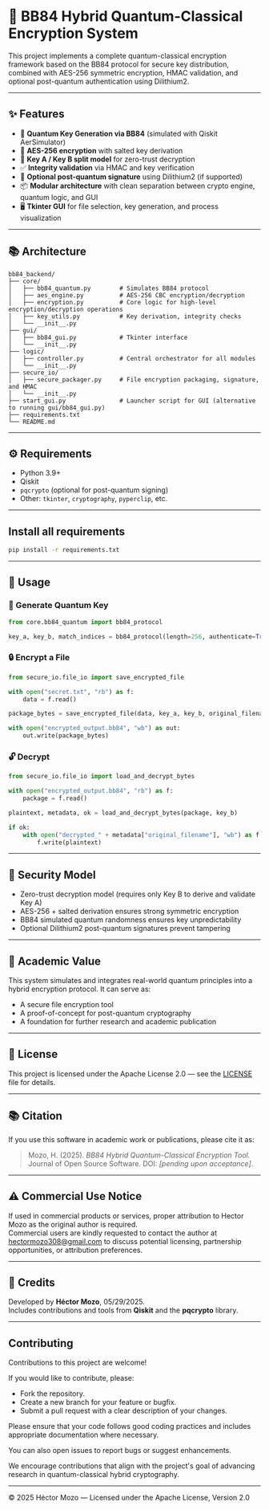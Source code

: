 # 🔐 BB84 Hybrid Quantum-Classical Encryption System

This project implements a complete quantum-classical encryption framework based on the BB84 protocol for secure key distribution, combined with AES-256 symmetric encryption, HMAC validation, and optional post-quantum authentication using Dilithium2.

---

## ✨ Features

- 🧬 **Quantum Key Generation via BB84** (simulated with Qiskit AerSimulator)
- 🔐 **AES-256 encryption** with salted key derivation
- 🔑 **Key A / Key B split model** for zero-trust decryption
- ✅ **Integrity validation** via HMAC and key verification
- 🔏 **Optional post-quantum signature** using Dilithium2 (if supported)
- 📦 **Modular architecture** with clean separation between crypto engine, quantum logic, and GUI
- 🖥️ **Tkinter GUI** for file selection, key generation, and process visualization

---

## 📚 Architecture

```text
bb84_backend/
├── core/
│   ├── bb84_quantum.py        # Simulates BB84 protocol
│   ├── aes_engine.py          # AES-256 CBC encryption/decryption
│   ├── encryption.py          # Core logic for high-level encryption/decryption operations
│   ├── key_utils.py           # Key derivation, integrity checks
│   └── __init__.py
├── gui/
│   ├── bb84_gui.py            # Tkinter interface
│   └── __init__.py
├── logic/
│   ├── controller.py          # Central orchestrator for all modules
│   └── __init__.py
├── secure_io/
│   ├── secure_packager.py     # File encryption packaging, signature, and HMAC
│   └── __init__.py
├── start_gui.py               # Launcher script for GUI (alternative to running gui/bb84_gui.py)
├── requirements.txt
└── README.md
```

---

## ⚙️ Requirements

- Python 3.9+
- Qiskit
- `pqcrypto` (optional for post-quantum signing)
- Other: `tkinter`, `cryptography`, `pyperclip`, etc.

---

## Install all requirements

```bash
pip install -r requirements.txt
```

---

## 🚀 Usage

### 🧪 Generate Quantum Key

```python
from core.bb84_quantum import bb84_protocol

key_a, key_b, match_indices = bb84_protocol(length=256, authenticate=True)
```

### 🔒 Encrypt a File

```python
from secure_io.file_io import save_encrypted_file

with open("secret.txt", "rb") as f:
    data = f.read()

package_bytes = save_encrypted_file(data, key_a, key_b, original_filename="secret.txt")

with open("encrypted_output.bb84", "wb") as out:
    out.write(package_bytes)
```

### 🔓 Decrypt

```python
from secure_io.file_io import load_and_decrypt_bytes

with open("encrypted_output.bb84", "rb") as f:
    package = f.read()

plaintext, metadata, ok = load_and_decrypt_bytes(package, key_b)

if ok:
    with open("decrypted_" + metadata["original_filename"], "wb") as f:
        f.write(plaintext)
```

---

## 🔐 Security Model

- Zero-trust decryption model (requires only Key B to derive and validate Key A)
- AES-256 + salted derivation ensures strong symmetric encryption
- BB84 simulated quantum randomness ensures key unpredictability
- Optional Dilithium2 post-quantum signatures prevent tampering

---

## 🧠 Academic Value

This system simulates and integrates real-world quantum principles into a hybrid encryption protocol. It can serve as:

- A secure file encryption tool
- A proof-of-concept for post-quantum cryptography
- A foundation for further research and academic publication

---

## 📄 License

This project is licensed under the Apache License 2.0 — see the [LICENSE](LICENSE) file for details.

---

## 📚 Citation

If you use this software in academic work or publications, please cite it as:

> Mozo, H. (2025). *BB84 Hybrid Quantum-Classical Encryption Tool.* Journal of Open Source Software. DOI: *[pending upon acceptance]*.

---

## ⚠️ Commercial Use Notice

If used in commercial products or services, proper attribution to Hector Mozo as the original author is required.  
Commercial users are kindly requested to contact the author at [hectormozo308@gmail.com](mailto:hectormozo308@gmail.com) to discuss potential licensing, partnership opportunities, or attribution preferences.

---

## 🙌 Credits

Developed by **Héctor Mozo**, 05/29/2025.  
Includes contributions and tools from **Qiskit** and the **pqcrypto** library.

---
## Contributing

Contributions to this project are welcome!

If you would like to contribute, please:

- Fork the repository.
- Create a new branch for your feature or bugfix.
- Submit a pull request with a clear description of your changes.

Please ensure that your code follows good coding practices and includes appropriate documentation where necessary.

You can also open issues to report bugs or suggest enhancements.

We encourage contributions that align with the project's goal of advancing research in quantum-classical hybrid cryptography.

---

© 2025 Héctor Mozo — Licensed under the Apache License, Version 2.0

